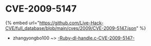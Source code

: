 # CVE-2009-5147
{% embed url="https://github.com/Live-Hack-CVE/full_database/blob/main/cves/2009/CVE-2009-5147.json" %}

* zhangyongbo100 ~> [-Ruby-dl-handle.c-CVE-2009-5147-](https://www.alice-snow.ru/2009/database/cve-2009-5147/-ruby-dl-handle.c-cve-2009-5147--zhangyongbo100)